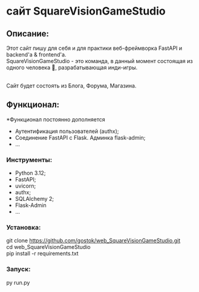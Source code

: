 # сайт SquareVisionGameStudio

## Описание:

Этот сайт пишу для себя и для практики веб-фреймворка FastAPI и backend'а & frontend'а. <br>
SquareVisionGameStudio - это команда, в данный момент состоящая из одного человека 🙂, 
разрабатывающая инди-игры. <br><br>

Сайт будет состоять из Блога, Форума, Магазина.

## Функционал:
*Функционал постоянно дополняется <br>

- Аутентификация пользователей (authx);
- Соединение FastAPI с Flask. Админка flask-admin;
- ...

### Инструменты:

- Python 3.12;
- FastAPI;
- uvicorn;
- authx;
- SQLAlchemy 2;
- Flask-Admin
- ...

### Установка:

git clone https://github.com/gostok/web_SquareVisionGameStudio.git <br>
cd web_SquareVisionGameStudio <br>
pip install -r requirements.txt

### Запуск:

py run.py